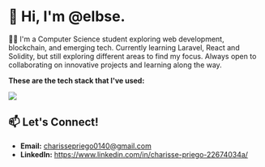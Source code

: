 # 👋 Hi, I'm **@elbse**. 

👩‍💻 I'm a Computer Science student exploring web development, blockchain, and emerging tech. Currently learning Laravel, React and Solidity, but still exploring different areas to find my focus. Always open to collaborating on innovative projects and learning along the way.

**These are the tech stack that I've used:**
<p align="left">

  <a href="https://skillicons.dev">
    <img src="https://skillicons.dev/icons?i=html,css,js,mysql,tailwind,solidity,laravel,git,github" />
  </a>
</p>

## 📫 **Let's Connect!**
- **Email:** [charissepriego0140@gmail.com](mailto:charissepriego0140@gmail.com)
- **Linkedln:** https://www.linkedin.com/in/charisse-priego-22674034a/




